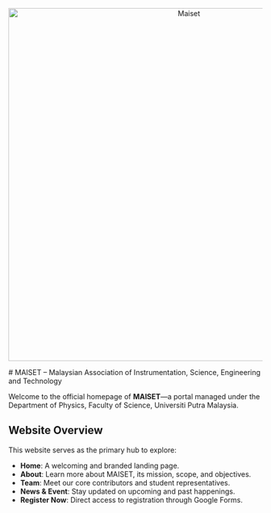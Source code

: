 <p align="center"><img src="logo_maiset.png" alt="Maiset" width="700"></p>
# MAISET – Malaysian Association of Instrumentation, Science, Engineering and Technology

Welcome to the official homepage of **MAISET**—a portal managed under the Department of Physics, Faculty of Science, Universiti Putra Malaysia.

##  Website Overview

This website serves as the primary hub to explore:

- **Home**: A welcoming and branded landing page.
- **About**: Learn more about MAISET, its mission, scope, and objectives.
- **Team**: Meet our core contributors and student representatives.
- **News & Event**: Stay updated on upcoming and past happenings.
- **Register Now**: Direct access to registration through Google Forms.
